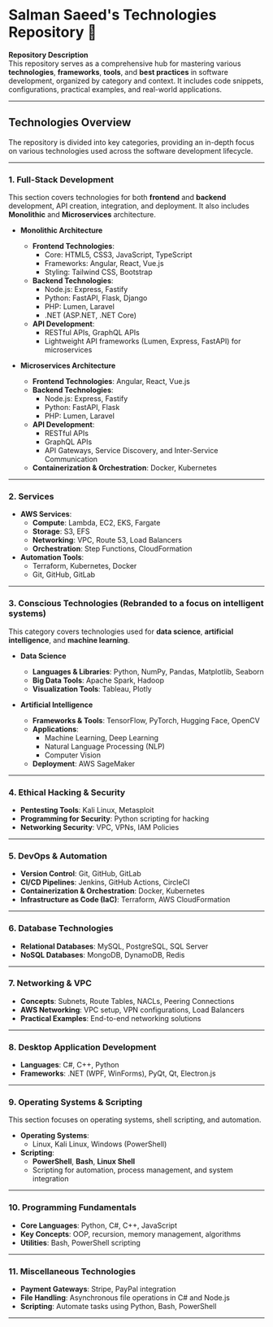# Salman Saeed's Technologies Repository 🌟

**Repository Description**  
This repository serves as a comprehensive hub for mastering various **technologies**, **frameworks**, **tools**, and **best practices** in software development, organized by category and context. It includes code snippets, configurations, practical examples, and real-world applications.

---

## **Technologies Overview**

The repository is divided into key categories, providing an in-depth focus on various technologies used across the software development lifecycle.

---

### **1. Full-Stack Development**

This section covers technologies for both **frontend** and **backend** development, API creation, integration, and deployment. It also includes **Monolithic** and **Microservices** architecture.

- **Monolithic Architecture**

  - **Frontend Technologies**:
    - Core: HTML5, CSS3, JavaScript, TypeScript
    - Frameworks: Angular, React, Vue.js
    - Styling: Tailwind CSS, Bootstrap
  - **Backend Technologies**:
    - Node.js: Express, Fastify
    - Python: FastAPI, Flask, Django
    - PHP: Lumen, Laravel
    - .NET (ASP.NET, .NET Core)
  - **API Development**:
    - RESTful APIs, GraphQL APIs
    - Lightweight API frameworks (Lumen, Express, FastAPI) for microservices

- **Microservices Architecture**
  - **Frontend Technologies**: Angular, React, Vue.js
  - **Backend Technologies**:
    - Node.js: Express, Fastify
    - Python: FastAPI, Flask
    - PHP: Lumen, Laravel
  - **API Development**:
    - RESTful APIs
    - GraphQL APIs
    - API Gateways, Service Discovery, and Inter-Service Communication
  - **Containerization & Orchestration**: Docker, Kubernetes

---

### **2. Services**

- **AWS Services**:
  - **Compute**: Lambda, EC2, EKS, Fargate
  - **Storage**: S3, EFS
  - **Networking**: VPC, Route 53, Load Balancers
  - **Orchestration**: Step Functions, CloudFormation
- **Automation Tools**:
  - Terraform, Kubernetes, Docker
  - Git, GitHub, GitLab

---

### **3. Conscious Technologies** (Rebranded to a focus on intelligent systems)

This category covers technologies used for **data science**, **artificial intelligence**, and **machine learning**.

- **Data Science**

  - **Languages & Libraries**: Python, NumPy, Pandas, Matplotlib, Seaborn
  - **Big Data Tools**: Apache Spark, Hadoop
  - **Visualization Tools**: Tableau, Plotly

- **Artificial Intelligence**
  - **Frameworks & Tools**: TensorFlow, PyTorch, Hugging Face, OpenCV
  - **Applications**:
    - Machine Learning, Deep Learning
    - Natural Language Processing (NLP)
    - Computer Vision
  - **Deployment**: AWS SageMaker

---

### **4. Ethical Hacking & Security**

- **Pentesting Tools**: Kali Linux, Metasploit
- **Programming for Security**: Python scripting for hacking
- **Networking Security**: VPC, VPNs, IAM Policies

---

### **5. DevOps & Automation**

- **Version Control**: Git, GitHub, GitLab
- **CI/CD Pipelines**: Jenkins, GitHub Actions, CircleCI
- **Containerization & Orchestration**: Docker, Kubernetes
- **Infrastructure as Code (IaC)**: Terraform, AWS CloudFormation

---

### **6. Database Technologies**

- **Relational Databases**: MySQL, PostgreSQL, SQL Server
- **NoSQL Databases**: MongoDB, DynamoDB, Redis

---

### **7. Networking & VPC**

- **Concepts**: Subnets, Route Tables, NACLs, Peering Connections
- **AWS Networking**: VPC setup, VPN configurations, Load Balancers
- **Practical Examples**: End-to-end networking solutions

---

### **8. Desktop Application Development**

- **Languages**: C#, C++, Python
- **Frameworks**: .NET (WPF, WinForms), PyQt, Qt, Electron.js

---

### **9. Operating Systems & Scripting**

This section focuses on operating systems, shell scripting, and automation.

- **Operating Systems**:
  - Linux, Kali Linux, Windows (PowerShell)
- **Scripting**:
  - **PowerShell**, **Bash**, **Linux Shell**
  - Scripting for automation, process management, and system integration

---

### **10. Programming Fundamentals**

- **Core Languages**: Python, C#, C++, JavaScript
- **Key Concepts**: OOP, recursion, memory management, algorithms
- **Utilities**: Bash, PowerShell scripting

---

### **11. Miscellaneous Technologies**

- **Payment Gateways**: Stripe, PayPal integration
- **File Handling**: Asynchronous file operations in C# and Node.js
- **Scripting**: Automate tasks using Python, Bash, PowerShell

---
